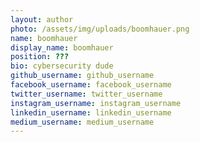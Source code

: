 ```yaml
---
layout: author
photo: /assets/img/uploads/boomhauer.png
name: boomhauer
display_name: boomhauer
position: ???
bio: cybersecurity dude
github_username: github_username
facebook_username: facebook_username
twitter_username: twitter_username
instagram_username: instagram_username
linkedin_username: linkedin_username
medium_username: medium_username
---
```

